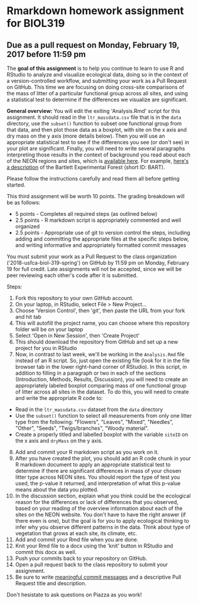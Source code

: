 # Rmarkdown homework assignment for BIOL319
## Due as a pull request on Monday, February 19, 2017 before 11:59 pm

The **goal of this assignment** is to help you continue to learn to use R and RStudio to analyze and visualize ecological data, doing so in the context of a version-controlled workflow, and submitting your work as a Pull Request on GitHub. This time we are focusing on doing cross-site comparisons of the mass of litter of a particular functional group across all sites, and using a statistical test to determine if the differences we visualize are significant.

**General overview:** You will edit the exiting 'Analysis.Rmd' script for this assignment. It should read in the `ltr_massdata.csv` file that is in the `data` directory, use the `subset()` function to subset one functional group from that data, and then plot those data as a boxplot, with site on the x axis and dry mass on the y axis (more details below). Then you will use an appropriate statistical test to see if the differences you see (or don't see) in your plot are significant. Finally, you will need to write several paragraphs interpreting those results in the context of background you read about each of the NEON regions and sites, which is [available here](http://www.neonscience.org/field-sites/field-sites-map/list). For example, [here's a description](http://www.neonscience.org/field-sites/field-sites-map/BART) of the Bartlett Experimental Forest (short ID: BART).

Please follow the instructions carefully and read them all before getting started.

This third assignment will be worth 10 points. The grading breakdown will be as follows:

* 5 points - Completes all required steps (as outlined below)
* 2.5 points - R markdown script is appropriately commented and well organized
* 2.5 points - Appropriate use of git to version control the steps, including adding and committing the appropriate files at the specific steps below, and writing informative and appropriately formatted commit messages

You must submit your work as a Pull Request to the class organization ('2018-usfca-biol-319-spring') on GitHub by 11:59 pm on Monday, February 19 for full credit. Late assignments will not be accepted, since we will be peer reviewing each other's code after it is submitted.

Steps:

1. Fork this repository to your own GitHub account.
2. On your laptop, in RStudio, select File > New Project...
3. Choose 'Version Control', then 'git', then paste the URL from your fork and hit tab
4. This will autofill the project name, you can choose where this repository folder will be on your laptop
5. Select 'Open in New Session', then 'Create Project'
6. This should download the repository from GitHub and set up a new project for you in RStudio
7. Now, in contrast to last week, we'll be working in the `Analysis.Rmd` file instead of an R script. So, just open the existing file (look for it in the file browser tab in the lower right-hand corner of RStudio). In this script, in addition to filling in a paragraph or two in each of the sections (Introduction, Methods, Results, Discussion), you will need to create an appropriately labeled boxplot comparing mass of one functional group of litter across all sites in the dataset. To do this, you will need to create and write the appropriate R code to:
  * Read in the `ltr_massdata.csv` dataset from the `data` directory
  * Use the `subset()` function to select all measurements from only one litter type from the following: "Flowers", "Leaves", "Mixed", "Needles", "Other", "Seeds", "Twigs/branches", "Woody material".
  * Create a properly titled and labelled boxplot with the variable `siteID` on the x axis and `dryMass` on the y axis. 
8. Add and commit your R markdown script as you work on it.
9. After you have created the plot, you should add an R code chunk in your R markdown document to apply an appropriate statistical test to determine if there are significant differences in mass of your chosen litter type across NEON sites. You should report the type of test you used, the p-value it returned, and interpretation of what this p-value means about the data you plotted.
10. In the discussion section, explain what you think could be the ecological reason for the differences or lack of differences that you observed, based on your reading of the overview information about each of the sites on the NEON website. You don't have to have the right answer (if there even is one), but the goal is for you to apply ecological thinking to infer why you observe different patterns in the data. Think about type of vegetation that grows at each site, its climate, etc.
11. Add and commit your Rmd file when you are done.
12. Knit your Rmd file to a docx using the 'knit' button in RStudio and commit this docx as well.
13. Push your commits back to your repository on GitHub.
14. Open a pull request back to the class repository to submit your assignment.
15. Be sure to write [meaningful commit messages](https://chris.beams.io/posts/git-commit/) and a descriptive Pull Request title and description.

Don't hesistate to ask questions on Piazza as you work!
